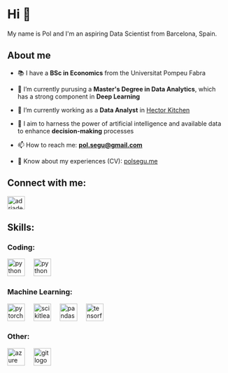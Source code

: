 <h1 align="left">Hi 👋</h1>

<p align="left">My name is Pol and I'm an aspiring Data Scientist from Barcelona, Spain.</p>

<h2 align="left">About me</h2>

- 📚 I have a **BSc in Economics** from the Universitat Pompeu Fabra

- 🌱 I’m currently purusing a  **Master's Degree in Data Analytics**, which has a strong component in **Deep Learning**

- 🔭 I’m currently working as a **Data Analyst** in [Hector Kitchen](https://www.hectorkitchen.com/)

- 🎯 I aim to harness the power of artificial intelligence and available data to enhance **decision-making** processes

- 📫 How to reach me: **pol.segu@gmail.com**

- 📄 Know about my experiences (CV): [polsegu.me](https://polsegu.me/)

<h2 align="left">Connect with me:</h2>
<p align="left">
<a href="https://linkedin.com/in/polsegu" target="blank"><img align="center" src="https://raw.githubusercontent.com/rahuldkjain/github-profile-readme-generator/master/src/images/icons/Social/linked-in-alt.svg" alt="adriadejuan" height="30" width="40" /></a>
</p>

<h2 align="left">Skills:</h2>

<h3 align="left">Coding:</h3>
<div align="left">
  <img src="https://cdn.jsdelivr.net/gh/devicons/devicon/icons/python/python-original.svg" height="40" alt="python logo"  />
  <img width="12" />
  <img src="https://cdn.jsdelivr.net/gh/devicons/devicon/icons/postgresql/postgresql-original.svg" height="40" alt="python logo"  />
  <img width="12" />
</div>

<h3 align="left">Machine Learning:</h3>
<div align="left">
  <img src="https://cdn.jsdelivr.net/gh/devicons/devicon/icons/pytorch/pytorch-original.svg" height="40" alt="pytorch logo"  />
  <img width="12" />
  <img src="https://cdn.jsdelivr.net/gh/devicons/devicon/icons/scikitlearn/scikitlearn-original.svg" height="40" alt="scikitlearn logo"  />
  <img width="12" />
  <img src="https://cdn.jsdelivr.net/gh/devicons/devicon/icons/pandas/pandas-original.svg" height="40" alt="pandas logo"  />
  <img width="12" />
  <img src="https://cdn.jsdelivr.net/gh/devicons/devicon/icons/tensorflow/tensorflow-original.svg" height="40" alt="tensorflow logo"  />
</div>

<h3 align="left">Other:</h3>
<div align="left">
  <img src="https://cdn.jsdelivr.net/gh/devicons/devicon/icons/azure/azure-original.svg" height="40" alt="azure logo"  />
  <img width="12" />
  <img src="https://cdn.jsdelivr.net/gh/devicons/devicon/icons/git/git-original.svg" height="40" alt="git logo"  />
</div>
  
</div>

<h2 align="left"> </h2>
